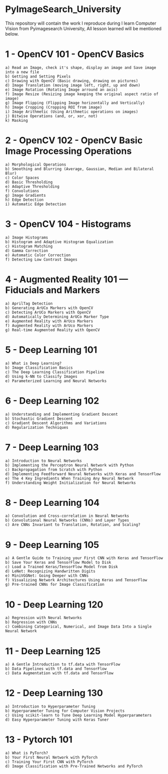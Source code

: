 # PyImageSearch_University

This repository will contain the work I reproduce during I learn Computer Vision from Pyimagesearch University, All lesson learned will be mentioned below.

# 1 - OpenCV 101 - OpenCV Basics
    a) Read an Image, check it's shape, display an image and Save image into a new file
    b) Getting and Setting Pixels
    c) Drawing with OpenCV (Basic drawing, drawing on pictures)
    d) Image Translation (moving image left, right, up and down)
    e) Image Rotation (Rotating Image arround an axis)
    f) Image Resize (Resizing image keeping the original aspect ratio of image)
    g) Image Flipping (Flipping Image horizontally and Vertically)
    h) Image Cropping (Cropping ROI from image)
    i) Image Arithmetic (Using Arithmetic operations on images)
    j) Bitwise Operations (and, or, xor, not)
    k) Masking

# 2 - OpenCV 102 - OpenCV Basic Image Processing Operations
    a) Morphological Operations
    b) Smoothing and Blurring (Average, Gaussian, Median and Bilateral Blur)
    c) Color Spaces
    d) Basic Thresholding
    e) Adaptive Thresholding
    f) Convolutions
    g) Image Gradients
    h) Edge Detection
    i) Automatic Edge Detection

# 3 - OpenCV 104 - Histograms
    a) Image Histograms
    b) Histogram and Adaptive Histogram Equalization
    c) Histogram Matching
    d) Gamma Correction
    e) Automatic Color Correction
    f) Detecting Low Contrast Images
 
# 4 - Augmented Reality 101 — Fiducials and Markers
    a) AprilTag Detection
    b) Generating ArUCo Markers with OpenCV
    c) Detecting ArUCo Markers with OpenCV
    d) Automatically Determining ArUCo Marker Type
    e) Augmented Reality with ArUco Markers
    f) Augmented Reality with ArUco Markers
    g) Real-time Augmented Reality with OpenCV

# 5 - Deep Learning 101
    a) What is Deep Learning?
    b) Image Classification Basics
    c) The Deep Learning Classification Pipeline
    d) Using k-NN to Classify Images
    e) Parameterized Learning and Neural Networks

# 6 - Deep Learning 102
    a) Understanding and Implementing Gradient Descent
    b) Stochastic Gradient Descent
    c) Gradient Descent Algorithms and Variations
    d) Regularization Techniques

# 7 - Deep Learning 103
    a) Introduction to Neural Networks
    b) Implementing the Perceptron Neural Network with Python
    c) Backpropagation from Scratch with Python
    d) Implementing Feedforward Neural Networks with Keras and TensorFlow
    e) The 4 Key Ingredients When Training Any Neural Network
    f) Understanding Weight Initialization for Neural Networks

# 8 - Deep Learning 104
    a) Convolution and Cross-correlation in Neural Networks
    b) Convolutional Neural Networks (CNNs) and Layer Types
    c) Are CNNs Invariant to Translation, Rotation, and Scaling?
    
# 9 - Deep Learning 105
    a) A Gentle Guide to Training your First CNN with Keras and TensorFlow
    b) Save Your Keras and TensorFlow Model to Disk
    c) Load a Trained Keras/TensorFlow Model from Disk
    d) LeNet: Recognizing Handwritten Digits
    e) MiniVGGNet: Going Deeper with CNNs
    f) Visualizing Network Architectures Using Keras and TensorFlow
    g) Pre-trained CNNs for Image Classification

# 10 - Deep Learning 120
    a) Regression with Neural Networks
    b) Regression with CNNs
    c) Combining Categorical, Numerical, and Image Data Into a Single Neural Network

# 11 - Deep Learning 125
    a) A Gentle Introduction to tf.data with TensorFlow
    b) Data Pipelines with tf.data and TensorFlow
    c) Data Augmentation with tf.data and TensorFlow
    
# 12 - Deep Learning 130
    a) Introduction to Hyperparameter Tuning
    b) Hyperparameter Tuning for Computer Vision Projects
    c) Using scikit-learn to Tune Deep Learning Model Hyperparameters
    d) Easy Hyperparameter Tuning with Keras Tuner

# 13 - Pytorch 101
    a) What is PyTorch?
    b) Your First Neural Network with PyTorch
    c) Training Your First CNN with PyTorch
    d) Image Classification with Pre-Trained Networks and PyTorch
